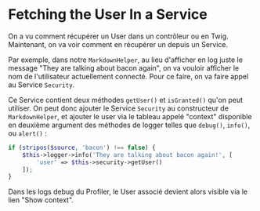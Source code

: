 # Fetching the User In a Service

On a vu comment récupérer un User dans un contrôleur ou en Twig. Maintenant, on va
voir comment en récupérer un depuis un Service.

Par exemple, dans notre `MarkdownHelper`, au lieu d'afficher en log juste le message
"They are talking about bacon again", on va vouloir afficher le nom de l'utilisateur
actuellement connecté. Pour ce faire, on va faire appel au Service `Security`.  

Ce Service contient deux méthodes `getUser()` et `isGranted()` qu'on peut 
utiliser. On peut donc ajouter le Service `Security` au constructeur de 
`MarkdownHelper`, et ajouter le user via le tableau appelé "context" disponible en
deuxième argument des méthodes de logger telles que `debug()`, `info()`, ou
`alert()` :
```PHP
if (stripos($source, 'bacon') !== false) {
    $this->logger->info('They are talking about bacon again!', [
        'user' => $this->security->getUser()
    ]);
}
```
Dans les logs debug du Profiler, le User associé devient alors visible 
via le lien "Show context".